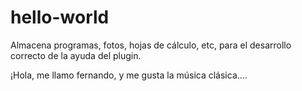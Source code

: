 # hello-world
Almacena programas, fotos, hojas de cálculo, etc, para el desarrollo correcto de la ayuda del plugin.

¡Hola, me llamo fernando, y me gusta la música clásica.... 
